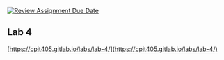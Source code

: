 [![Review Assignment Due Date](https://classroom.github.com/assets/deadline-readme-button-22041afd0340ce965d47ae6ef1cefeee28c7c493a6346c4f15d667ab976d596c.svg)](https://classroom.github.com/a/v0aSYj0U)
## Lab 4

[https://cpit405.gitlab.io/labs/lab-4/](https://cpit405.gitlab.io/labs/lab-4/)